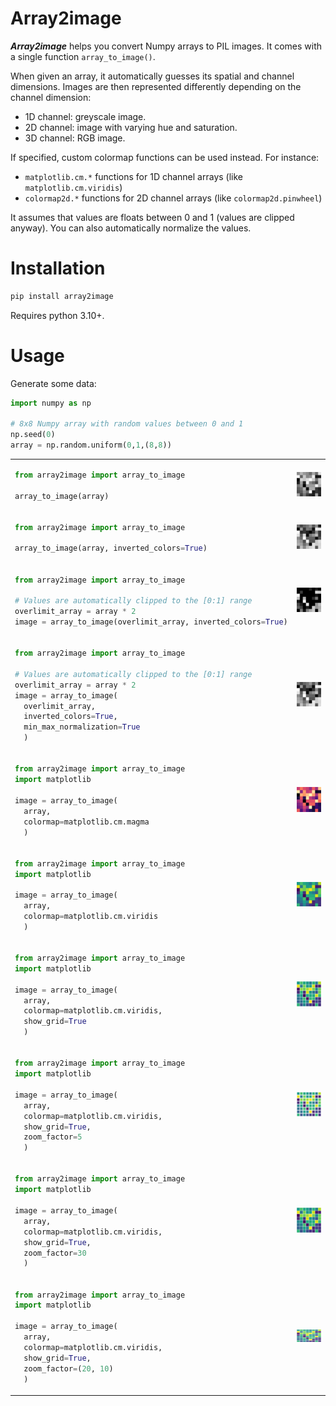 # Array2image

***Array2image*** helps you convert Numpy arrays to PIL images. It comes with a single function `array_to_image()`.

When given an array, it automatically guesses its spatial and channel dimensions. Images are then represented differently depending on the channel dimension:
* 1D channel: greyscale image.
* 2D channel: image with varying hue and saturation.
* 3D channel: RGB image.

If specified, custom colormap functions can be used instead. For instance:
* `matplotlib.cm.*` functions for 1D channel arrays (like `matplotlib.cm.viridis`)
* `colormap2d.*` functions for 2D channel arrays (like `colormap2d.pinwheel`)

It assumes that values are floats between 0 and 1 (values are clipped anyway). You can also automatically normalize the values.

# Installation

```bash
pip install array2image
```

Requires python 3.10+.

# Usage

Generate some data:
```python
import numpy as np

# 8x8 Numpy array with random values between 0 and 1
np.seed(0)
array = np.random.uniform(0,1,(8,8))
```

<table>
<tr>
<td>

```python
from array2image import array_to_image

array_to_image(array)
```

</td>
<td> 
<img src="https://github.com/mthiboust/array2image/blob/52b3dd5e9e48ff3c4064aeb30ac6e7ed3c41a261/docs/a2i_2s1c_default.png">
</td>
</tr>

<tr>
<td>

```python
from array2image import array_to_image

array_to_image(array, inverted_colors=True)
```

</td>
<td> 
<img src="https://github.com/mthiboust/array2image/blob/52b3dd5e9e48ff3c4064aeb30ac6e7ed3c41a261/docs/a2i_2s1c_inverted_colors.png">
</td>
</tr>

<tr>
<td>

```python
from array2image import array_to_image

# Values are automatically clipped to the [0:1] range
overlimit_array = array * 2
image = array_to_image(overlimit_array, inverted_colors=True)
```

</td>
<td> 
<img src="https://github.com/mthiboust/array2image/blob/52b3dd5e9e48ff3c4064aeb30ac6e7ed3c41a261/docs/a2i_2s1c_overlimit.png">
</td>
</tr>

<tr>
<td>

```python
from array2image import array_to_image

# Values are automatically clipped to the [0:1] range
overlimit_array = array * 2
image = array_to_image(
  overlimit_array, 
  inverted_colors=True,
  min_max_normalization=True
  )
```

</td>
<td> 
<img src="https://github.com/mthiboust/array2image/blob/8cf3a47b42b650b219326f5b83706a39c3fc090e/docs/a2i_2s1c_overlimit_norm.png">
</td>
</tr>

<tr>
<td>

```python
from array2image import array_to_image
import matplotlib

image = array_to_image(
  array, 
  colormap=matplotlib.cm.magma
  )
```

</td>
<td> 
<img src="https://github.com/mthiboust/array2image/blob/a805d35042cbc37bd36f9db9e895b7a018be95fb/docs/a2i_2s1c_colormap_magma.png">
</td>
</tr>

<tr>
<td>

```python
from array2image import array_to_image
import matplotlib

image = array_to_image(
  array, 
  colormap=matplotlib.cm.viridis
  )
```

</td>
<td> 
<img src="https://github.com/mthiboust/array2image/blob/8cf3a47b42b650b219326f5b83706a39c3fc090e/docs/a2i_2s1c_colormap_viridis.png">
</td>
</tr>

<tr>
<td>

```python
from array2image import array_to_image
import matplotlib

image = array_to_image(
  array, 
  colormap=matplotlib.cm.viridis, 
  show_grid=True
  )
```

</td>
<td> 
<img src="https://github.com/mthiboust/array2image/blob/8cf3a47b42b650b219326f5b83706a39c3fc090e/docs/a2i_2s1c_colormap_viridis_show_grid.png">
</td>
</tr>

<tr>
<td>

```python
from array2image import array_to_image
import matplotlib

image = array_to_image(
  array, 
  colormap=matplotlib.cm.viridis, 
  show_grid=True, 
  zoom_factor=5
  )

```

</td>
<td> 
<img src="https://github.com/mthiboust/array2image/blob/8cf3a47b42b650b219326f5b83706a39c3fc090e/docs/a2i_2s1c_colormap_viridis_show_grid_zoom5.png">
</td>
</tr>

<tr>
<td>

```python
from array2image import array_to_image
import matplotlib

image = array_to_image(
  array, 
  colormap=matplotlib.cm.viridis, 
  show_grid=True, 
  zoom_factor=30
  )
```

</td>
<td> 
<img src="https://github.com/mthiboust/array2image/blob/95f81b8400add48e156725d02f99b72d4d470a2a/docs/a2i_2s1c_colormap_viridis_show_grid_zoom30.png">
</td>
</tr>

<tr>
<td>

```python
from array2image import array_to_image
import matplotlib

image = array_to_image(
  array, 
  colormap=matplotlib.cm.viridis, 
  show_grid=True, 
  zoom_factor=(20, 10)
  )
```

</td>
<td> 
<img src="https://github.com/mthiboust/array2image/blob/95f81b8400add48e156725d02f99b72d4d470a2a/docs/a2i_2s1c_colormap_viridis_show_grid_zoom2010.png">
</td>
</tr>

</table>



